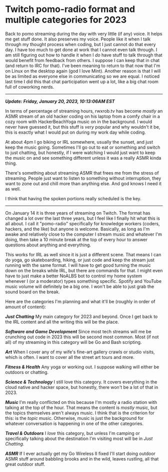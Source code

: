 # Twitch pomo-radio format and multiple categories for 2023

Back to pomo streaming during the day with very little (if any) voice. It helps me get stuff done. It also preserves my voice. People like it when I talk through my thought process when coding, but I just cannot do that every day. I have too much to get done at work that I cannot even talk through. I am still figuring out how to handle it when I *do* have stuff to talk through that would benefit from feedback from others. I suppose I can keep that in chat (and return to IRC for that). I've been meaning to return to that now that I'm on Linux on the desktop again (god I love Mint). Another reason is that I will be as limited as everyone else in communicating so we are equal. I noticed last time I did this that chat participation went up a lot, like a big chat room full of coworking nerds.

----

***Update: Friday, January 20, 2023, 10:13:06AM EST***

In terms of percentage of streaming hours, rwxrob.tv has become *mostly* an ASMR stream of an old hacker coding on his laptop from a comfy chair in a cozy room with HackerBeachYoga music on in the background. I would never have guessed it, but this stuff is *very* popular and why wouldn't it be, this is exactly what I would put on during my work day while coding.

At about 4pm I go biking or IRL somewhere, usually the sunset, and just keep the music going. Sometimes I'll go out to eat or something and switch to just chatting, but honestly, if I were watching I would just want to keep the music on and see something different unless it was a really ASMR kinda thing.

There's something about streaming ASMR that frees me from the stress of streaming. People just want to listen to something without interruption, they want to zone out and chill more than anything else. And god knows I need it as well.

I think that having the spoken portions really scheduled is the key.

----

On January 14 it is three years of streaming on Twitch. The format has changed a lot over the last three years, but I feel like I finally hit what this is all about. I call it "pomo-radio" specifically for knowledge workers (coders, hackers, and the like) but anyone is welcome. Basically, as long as I'm awake and relatively close to the computer I stream music and whatever I'm doing, then take a 10 minute break at the top of every hour to answer questions about anything and everything.

This works for IRL as well since it is just a different scene. That means I can do yoga, go skateboarding, hiking, or just code and keep the stream just running with the same format. I will have to get good turning the music down on the breaks while IRL, but there are commands for that. I might even have to just make a better NoALBS bot to control my home system whenever I (or a moderator) types something specific. Spotify and YouTube music volume will definitely be a big one. I won't be able to just grab the sound board on the break.

Here are the categories I'm planning and what it'll be (roughly in order of amount of content):

***Just Chatting*** My main category for 2023 and beyond. Once I get back to the IRL content and all the writing this will be the place.

***Software and Game Development*** Since most tech streams will me be crunching out code in 2023 this will be second most common. Most (if not all) of my streaming in this category will be Go and Bash scripting.

***Art*** When I cover any of my wife's fine-art gallery crawls or studio visits, which is often. I want to cover all the street art tours and more.

***Fitness & Health*** Any yoga or working out. I suppose walking will either be outdoors or chatting.

***Science & Technology*** I still love this category. It covers everything in the cloud native and hacker space, but honestly, there won't be a lot of that in 2023.

***Music*** I'm really conflicted on this because I'm mostly a radio station with talking at the top of the hour. That means the content is *mostly* music, but the topics themselves aren't always music. I think that is the criterion for this: is the *topic* music. Otherwise, music is just the background for whatever conversation is happening in one of the other categories.

***Travel & Outdoors*** I *love* this category, but unless I'm camping or specifically talking about the destination I'm visiting most will be in *Just Chatting*.

***ASMR*** If I ever actually get my Go Wireless II fixed I'll start doing outdoor ASMR stuff around babbling brooks and in the wild, leaves rustling, all that great outdoor stuff.
